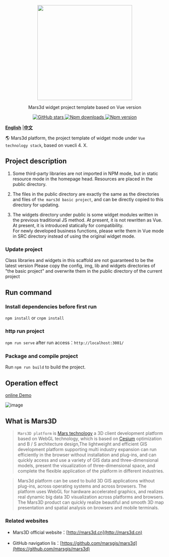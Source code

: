 <p align="center">
<img src="https://mars3d.cn/logo.png" width="300px" />
</p>

<p align="center">Mars3d widget project template based on Vue version</p>

<p align="center">
<a target="_black" href="https://github.com/marsgis/mars3d">
<img alt="GitHub stars" src="https://img.shields.io/github/stars/marsgis/mars3d?style=flat&logo=github">
</a>
<a target="_black" href="https://www.npmjs.com/package/mars3d">
<img alt="Npm downloads" src="https://img.shields.io/npm/dt/mars3d?style=flat&logo=npm">
</a>
<a target="_black" href="https://www.npmjs.com/package/mars3d">
<img alt="Npm version" src="https://img.shields.io/npm/v/mars3d.svg?style=flat&logo=npm&label=version"/>
</a>
</p>

 [**English**](./README_EN.md) |[**中文**](./README.md) 

   🌎 Mars3d platform, the project template of widget mode under `Vue technology stack`, based on vuecli 4. X.
     


 
  
## Project description
1. Some third-party libraries are not imported in NPM mode, but in static resource mode in the homepage head. Resources are placed in the public directory. 

2. The files in the public directory are exactly the same as the directories and files of `the mars3d basic project`, and can be directly copied to this directory for updating.

3. The widgets directory under public is some widget modules written in the previous traditional JS method. At present, it is not rewritten as Vue. At present, it is introduced statically for compatibility.  
  For newly developed business functions, please write them in Vue mode in SRC directory instead of using the original widget mode.
 
### Update project
 Class libraries and widgets in this scaffold are not guaranteed to be the latest version
 Please copy the config, img, lib and widgets directories of "the basic project" and overwrite them in the public directory of the current project



## Run command
 
### Install dependencies before first run
 `npm install` or `cnpm install`
 
### http run project
 `npm run serve` after run access：`http://localhost:3001/` 

### Package and compile project
 Run `npm run build` to build the project.



## Operation effect
 [online Demo](http://mars3d.cn/project/jcxm/)  

 ![image](http://mars3d.cn/img/jcxm.jpg)
 

 
 

## What is Mars3D
>  `Mars3D platform` is [Mars technology](http://marsgis.cn/) a 3D client development platform based on WebGL technology, which is based on [Cesium](https://cesium.com/cesiumjs/) optimization and B / S architecture design,The lightweight and efficient GIS development platform supporting multi industry expansion can run efficiently in the browser without installation and plug-ins, and can quickly access and use a variety of GIS data and three-dimensional models, present the visualization of three-dimensional space, and complete the flexible application of the platform in different industries.

 > Mars3d platform can be used to build 3D GIS applications without plug-ins, across operating systems and across browsers. The platform uses WebGL for hardware accelerated graphics, and realizes real dynamic big data 3D visualization across platforms and browsers. The Mars3D product can quickly realize beautiful and smooth 3D map presentation and spatial analysis on browsers and mobile terminals.

### Related websites 
- Mars3D official website：[http://mars3d.cn](http://mars3d.cn)  

- GitHub navigation lis：[https://github.com/marsgis/mars3d](https://github.com/marsgis/mars3d)



